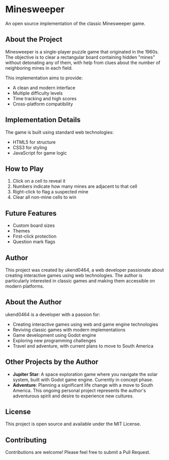 # Minesweeper

An open source implementation of the classic Minesweeper game.

## About the Project

Minesweeper is a single-player puzzle game that originated in the 1960s. The objective is to clear a rectangular board containing hidden "mines" without detonating any of them, with help from clues about the number of neighboring mines in each field.

This implementation aims to provide:
- A clean and modern interface
- Multiple difficulty levels
- Time tracking and high scores
- Cross-platform compatibility

## Implementation Details

The game is built using standard web technologies:
- HTML5 for structure
- CSS3 for styling
- JavaScript for game logic

## How to Play

1. Click on a cell to reveal it
2. Numbers indicate how many mines are adjacent to that cell
3. Right-click to flag a suspected mine
4. Clear all non-mine cells to win

## Future Features

- Custom board sizes
- Themes
- First-click protection
- Question mark flags

## Author

This project was created by ukend0464, a web developer passionate about creating interactive games using web technologies. The author is particularly interested in classic games and making them accessible on modern platforms.

## About the Author

ukend0464 is a developer with a passion for:
- Creating interactive games using web and game engine technologies
- Reviving classic games with modern implementations
- Game development using Godot engine
- Exploring new programming challenges
- Travel and adventure, with current plans to move to South America

## Other Projects by the Author

- **Jupiter Star**: A space exploration game where you navigate the solar system, built with Godot game engine. Currently in concept phase.
- **Adventure**: Planning a significant life change with a move to South America. This ongoing personal project represents the author's adventurous spirit and desire to experience new cultures.

## License

This project is open source and available under the MIT License.

## Contributing

Contributions are welcome! Please feel free to submit a Pull Request.
